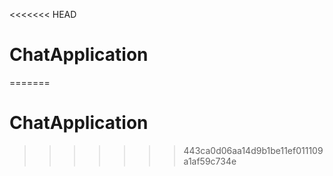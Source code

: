 <<<<<<< HEAD
# ChatApplication
=======
# ChatApplication
>>>>>>> 443ca0d06aa14d9b1be11ef011109a1af59c734e
